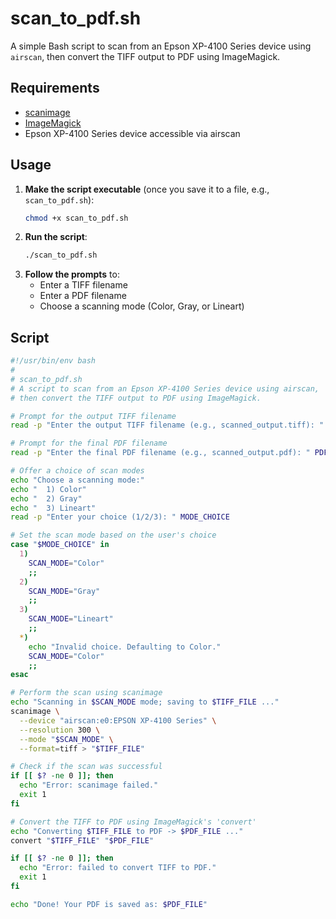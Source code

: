 # scan_to_pdf.sh

A simple Bash script to scan from an Epson XP-4100 Series device using `airscan`,
then convert the TIFF output to PDF using ImageMagick.

## Requirements
- [scanimage](http://www.sane-project.org/)
- [ImageMagick](https://imagemagick.org/)
- Epson XP-4100 Series device accessible via airscan

## Usage

1. **Make the script executable** (once you save it to a file, e.g., `scan_to_pdf.sh`):
   ```bash
   chmod +x scan_to_pdf.sh
   ```
2. **Run the script**:
   ```bash
   ./scan_to_pdf.sh
   ```
3. **Follow the prompts** to:
   - Enter a TIFF filename
   - Enter a PDF filename
   - Choose a scanning mode (Color, Gray, or Lineart)

## Script

```bash
#!/usr/bin/env bash
#
# scan_to_pdf.sh
# A script to scan from an Epson XP-4100 Series device using airscan,
# then convert the TIFF output to PDF using ImageMagick.

# Prompt for the output TIFF filename
read -p "Enter the output TIFF filename (e.g., scanned_output.tiff): " TIFF_FILE

# Prompt for the final PDF filename
read -p "Enter the final PDF filename (e.g., scanned_output.pdf): " PDF_FILE

# Offer a choice of scan modes
echo "Choose a scanning mode:"
echo "  1) Color"
echo "  2) Gray"
echo "  3) Lineart"
read -p "Enter your choice (1/2/3): " MODE_CHOICE

# Set the scan mode based on the user's choice
case "$MODE_CHOICE" in
  1)
    SCAN_MODE="Color"
    ;;
  2)
    SCAN_MODE="Gray"
    ;;
  3)
    SCAN_MODE="Lineart"
    ;;
  *)
    echo "Invalid choice. Defaulting to Color."
    SCAN_MODE="Color"
    ;;
esac

# Perform the scan using scanimage
echo "Scanning in $SCAN_MODE mode; saving to $TIFF_FILE ..."
scanimage \
  --device "airscan:e0:EPSON XP-4100 Series" \
  --resolution 300 \
  --mode "$SCAN_MODE" \
  --format=tiff > "$TIFF_FILE"

# Check if the scan was successful
if [[ $? -ne 0 ]]; then
  echo "Error: scanimage failed."
  exit 1
fi

# Convert the TIFF to PDF using ImageMagick's 'convert'
echo "Converting $TIFF_FILE to PDF -> $PDF_FILE ..."
convert "$TIFF_FILE" "$PDF_FILE"

if [[ $? -ne 0 ]]; then
  echo "Error: failed to convert TIFF to PDF."
  exit 1
fi

echo "Done! Your PDF is saved as: $PDF_FILE"

